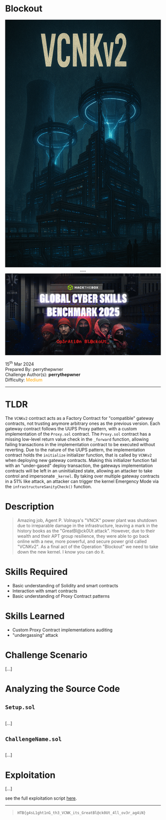 # Blockout

<p align="center">
    <img src="./assets/ChallengeBanner.png" height="800" />
    <br />
    ---
    <br />
    <img src="./assets/EventBanner.jpg" />
</p>

15<sup>th</sup> Mar 2024 \
Prepared By: perrythepwner \
Challenge Author(s): **perrythepwner** \
Difficulty: <font color=orange>Medium</font>

---

# TLDR
The `VCNKv2` contract acts as a Factory Contract for "compatible" gateway contracts, not trusting anymore arbitrary ones as the previous version. Each gateway contract follows the UUPS Proxy pattern, with a custom implementation of the `Proxy.sol` contract. The `Proxy.sol` contract has a missing low-level return value check in the `_forward` function, allowing failing transactions in the implementation contract to be executed without reverting. Due to the nature of the UUPS pattern, the implementation contract holds the `initialize` initializer function, that is called by `VCNKv2` when deploying new gateway contracts. Making this initializer function fail with an "under-gased" deploy transaction, the gateways implementation contracts will be left in an uninitialized state, allowing an attacker to take control and impersonate `_kernel`. By taking over multiple gateway contracts in a 51% like attack, an attacker can trigger the kernel Emergency Mode via the `infrastructureSanityCheck()` function. 

# Description
> Amazing job, Agent P. Volnaya's "VNCK" power plant was shutdown due to irreparable damage in the infrastructure, leaving a mark in the history books as the "GreatBl@ck0Ut attack". However, due to their wealth and their APT group resilience, they were able to go back online with a new, more powerful, and secure power grid called "VCNKv2". As a final act of the Operation "Blockout" we need to take down the new kernel. I know you can do it.

# Skills Required
- Basic understanding of Solidity and smart contracts
- Interaction with smart contracts
- Basic understanding of Proxy Contract patterns

# Skills Learned
- Custom Proxy Contract implementations auditing
- "undergassing" attack

# Challenge Scenario
[...]

# Analyzing the Source Code

## `Setup.sol`

```solidity
```

[...]

## `ChallengeName.sol`

```solidity
```

[...]

# Exploitation

[...]

see the full exploitation script [here](./htb/solver.py).

---
> `HTB{g4sL1ght1nG_th3_VCNK_its_GreatBl@ck0Ut_4ll_ov3r_ag4iN}`
